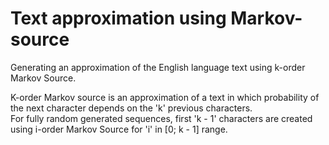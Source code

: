 # Text approximation using Markov-source

Generating an approximation of the English language text using k-order Markov Source.

K-order Markov source is an approximation of a text in which probability of the next character depends on the 'k' previous characters.<br>
For fully random generated sequences, first 'k - 1' characters are created using i-order Markov Source for 'i' in [0; k - 1] range.

